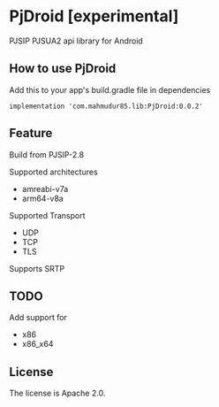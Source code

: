 # PjDroid [experimental]

PJSIP PJSUA2 api library for Android

## How to use PjDroid

Add this to your app's build.gradle file in dependencies

`implementation 'com.mahmudur85.lib:PjDroid:0.0.2'`

## Feature

Build from PJSIP-2.8

Supported architectures

- amreabi-v7a
- arm64-v8a

Supported Transport

- UDP
- TCP
- TLS

Supports SRTP

## TODO

Add support for

- x86
- x86_x64

## License

The license is Apache 2.0.

